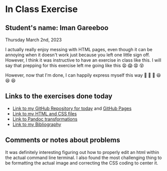 # In Class Exercise
## Student's name: Iman Gareeboo

Thursday March 2nd, 2023 

I actually really enjoy messing with HTML pages, even though it can be annoying when it doesn't work just because you left one little sign off. However, I think it was instructive to have an exercise in class like this. I will say that prepping for this exercise left me going like this 😩 😱 😧 😵

However, now that I'm done, I can happily express myself this way 😤 😤 😤 😆 😆 😆 

## Links to the exercises done today 

- [Link to my GitHub Repository for today](https://github.com/imangareeboo/DHExercise2) and [GitHub Pages](https://imangareeboo.github.io/DHExercise2/)
- [Link to my HTML and CSS files](https://imangareeboo.github.io/DHExercise2/exercise2.html)
- [Link to Pandoc transformations](https://imangareeboo.github.io/DHExercise2/pandoc_transformations.zip.zip)
- [Link to my Bibliography](https://imangareeboo.github.io/DHExercise2/mpbibliography.html)

## Comments or notes about problems 

It was definitely interesting figuring out how to properly edit an html within the actual command line terminal. I also found the most challenging thing to be formatting the actual image and correcting the CSS coding to center it. 
